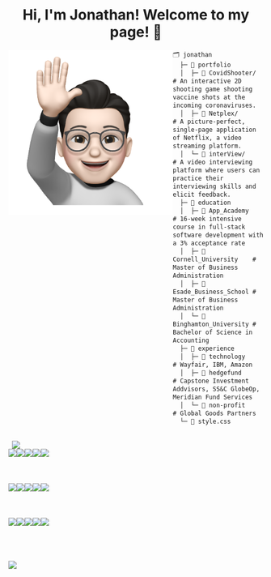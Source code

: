 <h1 align="center">Hi, I'm Jonathan! Welcome to my page! 👋 </h1>

<img align="left" src="./jonathan.png" width="325" height="325">


 




<!-- &nbsp;&nbsp;&nbsp;&nbsp;&nbsp;&nbsp;&nbsp;&nbsp;&nbsp;&nbsp;&nbsp;&nbsp;&nbsp;&nbsp;&nbsp;&nbsp;&nbsp;&nbsp;&nbsp;&nbsp;🗂️ jonathan <br>
&nbsp;&nbsp;&nbsp;&nbsp;&nbsp;&nbsp;&nbsp;&nbsp;&nbsp;&nbsp;&nbsp;&nbsp;&nbsp;&nbsp;&nbsp;&nbsp;&nbsp;&nbsp;&nbsp;&nbsp;&nbsp;&nbsp;├─ 📁 portfolio  
&nbsp;&nbsp;&nbsp;&nbsp;&nbsp;&nbsp;&nbsp;&nbsp;&nbsp;&nbsp;&nbsp;&nbsp;&nbsp;&nbsp;&nbsp;&nbsp;&nbsp;&nbsp;&nbsp;&nbsp;&nbsp;&nbsp;│&nbsp;&nbsp;&nbsp;&nbsp;&nbsp;├─ 📁 CovidShooter/         
&nbsp;&nbsp;&nbsp;&nbsp;&nbsp;&nbsp;&nbsp;&nbsp;&nbsp;&nbsp;&nbsp;&nbsp;&nbsp;&nbsp;&nbsp;&nbsp;&nbsp;&nbsp;&nbsp;&nbsp;&nbsp;&nbsp;│&nbsp;&nbsp;&nbsp;&nbsp;&nbsp;├─ 📁 Netplex/              
&nbsp;&nbsp;&nbsp;&nbsp;&nbsp;&nbsp;&nbsp;&nbsp;&nbsp;&nbsp;&nbsp;&nbsp;&nbsp;&nbsp;&nbsp;&nbsp;&nbsp;&nbsp;&nbsp;&nbsp;&nbsp;&nbsp;│&nbsp;&nbsp;&nbsp;&nbsp;&nbsp;└─ 📁 interView/           
&nbsp;&nbsp;&nbsp;&nbsp;&nbsp;&nbsp;&nbsp;&nbsp;&nbsp;&nbsp;&nbsp;&nbsp;&nbsp;&nbsp;&nbsp;&nbsp;&nbsp;&nbsp;&nbsp;&nbsp;&nbsp;&nbsp;├─ 📁 education </br>
&nbsp;&nbsp;&nbsp;&nbsp;&nbsp;&nbsp;&nbsp;&nbsp;&nbsp;&nbsp;&nbsp;&nbsp;&nbsp;&nbsp;&nbsp;&nbsp;&nbsp;&nbsp;&nbsp;&nbsp;&nbsp;&nbsp;│&nbsp;&nbsp;&nbsp;&nbsp;&nbsp;├─ 📄 App_Academy           
&nbsp;&nbsp;&nbsp;&nbsp;&nbsp;&nbsp;&nbsp;&nbsp;&nbsp;&nbsp;&nbsp;&nbsp;&nbsp;&nbsp;&nbsp;&nbsp;&nbsp;&nbsp;&nbsp;&nbsp;&nbsp;&nbsp;│&nbsp;&nbsp;&nbsp;&nbsp;&nbsp;├─ 📄 Cornell_University    
&nbsp;&nbsp;&nbsp;&nbsp;&nbsp;&nbsp;&nbsp;&nbsp;&nbsp;&nbsp;&nbsp;&nbsp;&nbsp;&nbsp;&nbsp;&nbsp;&nbsp;&nbsp;&nbsp;&nbsp;&nbsp;&nbsp;│&nbsp;&nbsp;&nbsp;&nbsp;&nbsp;├─ 📄 Esade_Business_School </br>
&nbsp;&nbsp;&nbsp;&nbsp;&nbsp;&nbsp;&nbsp;&nbsp;&nbsp;&nbsp;&nbsp;&nbsp;&nbsp;&nbsp;&nbsp;&nbsp;&nbsp;&nbsp;&nbsp;&nbsp;&nbsp;&nbsp;│&nbsp;&nbsp;&nbsp;&nbsp;&nbsp;└─ 📄 Binghamton_University </br>
&nbsp;&nbsp;&nbsp;&nbsp;&nbsp;&nbsp;&nbsp;&nbsp;&nbsp;&nbsp;&nbsp;&nbsp;&nbsp;&nbsp;&nbsp;&nbsp;&nbsp;&nbsp;&nbsp;&nbsp;&nbsp;&nbsp;├─ 📁 experience </br>
&nbsp;&nbsp;&nbsp;&nbsp;&nbsp;&nbsp;&nbsp;&nbsp;&nbsp;&nbsp;&nbsp;&nbsp;&nbsp;&nbsp;&nbsp;&nbsp;&nbsp;&nbsp;&nbsp;&nbsp;&nbsp;&nbsp;│&nbsp;&nbsp;&nbsp;&nbsp;&nbsp;├─ 📄 technology           
&nbsp;&nbsp;&nbsp;&nbsp;&nbsp;&nbsp;&nbsp;&nbsp;&nbsp;&nbsp;&nbsp;&nbsp;&nbsp;&nbsp;&nbsp;&nbsp;&nbsp;&nbsp;&nbsp;&nbsp;&nbsp;&nbsp;│&nbsp;&nbsp;&nbsp;&nbsp;&nbsp;├─ 📄 hedgefund            
&nbsp;&nbsp;&nbsp;&nbsp;&nbsp;&nbsp;&nbsp;&nbsp;&nbsp;&nbsp;&nbsp;&nbsp;&nbsp;&nbsp;&nbsp;&nbsp;&nbsp;&nbsp;&nbsp;&nbsp;&nbsp;&nbsp;│&nbsp;&nbsp;&nbsp;&nbsp;&nbsp;└─ 📄 non-profit           
&nbsp;&nbsp;&nbsp;&nbsp;&nbsp;&nbsp;&nbsp;&nbsp;&nbsp;&nbsp;&nbsp;&nbsp;&nbsp;&nbsp;&nbsp;&nbsp;&nbsp;&nbsp;&nbsp;&nbsp;&nbsp;&nbsp;└─ 📄 style.css  -->

```
🗂️ jonathan 
  ├─ 📁 portfolio  
  │  ├─ 📁 CovidShooter/         # An interactive 2D shooting game shooting vaccine shots at the incoming coronaviruses.
  │  ├─ 📁 Netplex/              # A picture-perfect, single-page application of Netflix, a video streaming platform.
  │  └─ 📁 interView/            # A video interviewing platform where users can practice their interviewing skills and elicit feedback.
  ├─ 📁 education 
  │  ├─ 📄 App_Academy           # 16-week intensive course in full-stack software development with a 3% acceptance rate
  │  ├─ 📄 Cornell_University    # Master of Business Administration 
  │  ├─ 📄 Esade_Business_School # Master of Business Administration 
  │  └─ 📄 Binghamton_University # Bachelor of Science in Accounting
  ├─ 📁 experience 
  │  ├─ 📄 technology            # Wayfair, IBM, Amazon
  │  ├─ 📄 hedgefund             # Capstone Investment Addvisors, SS&C GlobeOp, Meridian Fund Services
  │  └─ 📄 non-profit            # Global Goods Partners
  └─ 📄 style.css 
``` 

<!--  ```
/* style.css */

#jonathan {
    background: hedgefund, non-profit, technology;
    position: New York;
    height: 6912 px;
}
``` -->
<br />
<img align="right" src="https://github-readme-stats.vercel.app/api?username=hwkcode&theme=highcontrast&show_icons=true" width="497">

<img src="https://cdn.jsdelivr.net/gh/devicons/devicon/icons/javascript/javascript-original.svg" height="60" align="left"/> 
<img src="https://cdn.jsdelivr.net/gh/devicons/devicon/icons/rails/rails-plain-wordmark.svg" height="60" align="left"/> 
<img src="https://cdn.jsdelivr.net/gh/devicons/devicon/icons/ruby/ruby-original-wordmark.svg" height="60" align="left"/>  
<img src="https://cdn.jsdelivr.net/gh/devicons/devicon/icons/redux/redux-original.svg" height="60" align="left"/> 
<img src="https://cdn.jsdelivr.net/gh/devicons/devicon/icons/react/react-original-wordmark.svg" height="60" align="left"/> 
<br /><br /><br /><br />

<img src="https://cdn.jsdelivr.net/gh/devicons/devicon/icons/npm/npm-original-wordmark.svg" height="60" align="left"/>
<img src="https://cdn.jsdelivr.net/gh/devicons/devicon/icons/webpack/webpack-plain-wordmark.svg" height="60" align="left"/>
<img src="https://cdn.jsdelivr.net/gh/devicons/devicon/icons/amazonwebservices/amazonwebservices-original-wordmark.svg" height="60" align="left"/>
<img src="https://cdn.jsdelivr.net/gh/devicons/devicon/icons/babel/babel-original.svg" height="60" align="left"/>
<img src="https://cdn.jsdelivr.net/gh/devicons/devicon/icons/express/express-original-wordmark.svg" height="60" align="left"/>
<br /><br /><br /><br />
<img src="https://cdn.jsdelivr.net/gh/devicons/devicon/icons/nodejs/nodejs-original-wordmark.svg" height="60" align="left"/>
<img src="https://cdn.jsdelivr.net/gh/devicons/devicon/icons/heroku/heroku-plain-wordmark.svg" height="60" align="left"/>
<img src="https://cdn.jsdelivr.net/gh/devicons/devicon/icons/html5/html5-original-wordmark.svg" height="60" align="left"/>
<img src="https://cdn.jsdelivr.net/gh/devicons/devicon/icons/css3/css3-original-wordmark.svg" height="60" align="left"/> 

<img src="https://cdn.jsdelivr.net/gh/devicons/devicon/icons/postgresql/postgresql-original-wordmark.svg" height="70" align="left"/>
<br /><br /><br /><br /><br />
<img src="https://visitor-badge.deta.dev/badge?page_id=hwkcode.visitor-badge"/> 
<br/><br/>


<!-- ![hwkcode's GitHub stats](https://github-readme-stats.vercel.app/api?username=hwkcode&theme=highcontrast&show_icons=true) -->





 
<!--
**hwkcode/hwkcode** is a ✨ _special_ ✨ repository because its `README.md` (this file) appears on your GitHub profile.

Here are some ideas to get you started:

- 🔭 I’m currently working on ...
- 🌱 I’m currently learning ...
- 👯 I’m looking to collaborate on ...
- 🤔 I’m looking for help with ...
- 💬 Ask me about ...
- 📫 How to reach me: ...
- 😄 Pronouns: ...
- ⚡ Fun fact: ...
-->
